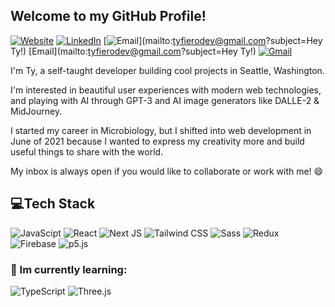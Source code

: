 ## Welcome to my GitHub Profile!

[![Website](https://img.shields.io/badge/tyfiero.com-0FA5E9?style=flat)](https://tyfiero.com)
[![LinkedIn](https://img.shields.io/badge/LinkedIn-0A66C2?style=flat&logo=linkedin&logoColor=white)](https://www.linkedin.com/in/ty-fiero/)
[![Email](https://img.shields.io/badge/-Email-EA4335?style=flat&logo=gmail&logoColor=white)](mailto:tyfierodev@gmail.com?subject=Hey Ty!)
[Email](mailto:tyfierodev@gmail.com?subject=Hey Ty!)
[![Gmail](https://img.shields.io/badge/Gmail-tk2891@columbia.edu-informational?style=flat-square&color=EA4335&logo=gmail&logoColor=white)](mailto:tk2891@columbia.edu?subject=Hey!)

I'm Ty, a self-taught developer building cool projects in Seattle, Washington. 

I'm interested in beautiful user experiences with modern web technologies, and playing with AI through GPT-3 and  AI image generators like DALLE-2 & MidJourney. 

I started my career in Microbiology, but I shifted into web development in June of 2021 because I wanted to express my creativity more and build useful things to share with the world.

My inbox is always open if you would like to collaborate or work with me! 😄

## 💻Tech Stack
 ![JavaScipt](https://img.shields.io/badge/JavaScript-F7DF1E?style=for-the-badge&logo=javascript&logoColor=black)   ![React](https://img.shields.io/badge/-React-61DAFB?logo=react&logoColor=white&style=for-the-badge) ![Next JS](https://img.shields.io/badge/-Next.js-000000?logo=next.js&logoColor=white&style=for-the-badge) ![Tailwind CSS](https://img.shields.io/badge/-TailWind%20CSS-06B6D4?logo=tailwind-css&logoColor=white&style=for-the-badge) ![Sass](https://img.shields.io/badge/-Sass-CC6699?logo=sass&logoColor=black&style=for-the-badge) ![Redux](https://img.shields.io/badge/-Redux-764ABC?logo=redux&logoColor=white&style=for-the-badge)   ![Firebase](https://img.shields.io/badge/-Firebase-FFCA28?logo=firebase&logoColor=black&style=for-the-badge) ![p5.js](https://img.shields.io/badge/-p5.js-ED225D?logo=p5.js&logoColor=white&style=for-the-badge) 

### 🍎 Im currently learning:
![TypeScript](https://img.shields.io/badge/typescript-%23007ACC.svg?style=for-the-badge&logo=typescript&logoColor=white) ![Three.js](https://img.shields.io/badge/-Three.js-black?logo=three.js&logoColor=white&style=for-the-badge)
